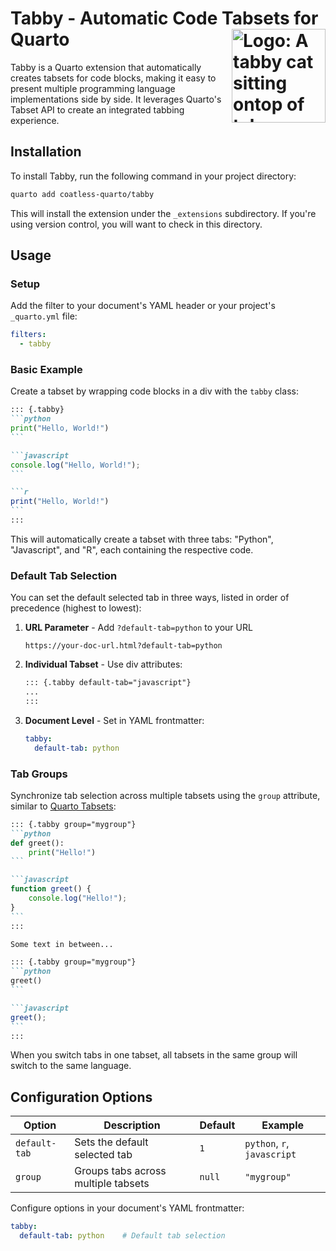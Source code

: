 # Tabby - Automatic Code Tabsets for Quarto <img src="https://github.com/user-attachments/assets/2b293570-727a-4ca2-85e6-0c308108772a" align ="right" alt="Logo: A tabby cat sitting ontop of tabs." width ="150"/>

Tabby is a Quarto extension that automatically creates tabsets for code blocks, making it easy to present multiple programming language implementations side by side. It leverages Quarto's Tabset API to create an integrated tabbing experience.

## Installation

To install Tabby, run the following command in your project directory:

```bash
quarto add coatless-quarto/tabby
```

This will install the extension under the `_extensions` subdirectory. If you're using version control, you will want to check in this directory.

## Usage

### Setup

Add the filter to your document's YAML header or your project's `_quarto.yml` file:

```yaml
filters:
  - tabby
```

### Basic Example

Create a tabset by wrapping code blocks in a div with the `tabby` class:

````markdown
::: {.tabby}
```python
print("Hello, World!")
```

```javascript
console.log("Hello, World!");
```

```r
print("Hello, World!")
```
:::
````

This will automatically create a tabset with three tabs: "Python", "Javascript", and "R", each containing the respective code.

### Default Tab Selection

You can set the default selected tab in three ways, listed in order of precedence (highest to lowest):

1. **URL Parameter** - Add `?default-tab=python` to your URL
   ```
   https://your-doc-url.html?default-tab=python
   ```

2. **Individual Tabset** - Use div attributes:
   ```markdown
   ::: {.tabby default-tab="javascript"}
   ...
   :::
   ```

3. **Document Level** - Set in YAML frontmatter:
   ```yaml
   tabby:
     default-tab: python
   ```

### Tab Groups

Synchronize tab selection across multiple tabsets using the `group` attribute, similar to [Quarto Tabsets](https://quarto.org/docs/output-formats/html-basics.html#tabset-groups):

````markdown
::: {.tabby group="mygroup"}
```python
def greet():
    print("Hello!")
```

```javascript
function greet() {
    console.log("Hello!");
}
```
:::

Some text in between...

::: {.tabby group="mygroup"}
```python
greet()
```

```javascript
greet();
```
:::
````

When you switch tabs in one tabset, all tabsets in the same group will switch to the same language.

## Configuration Options

| Option | Description | Default | Example |
|--------|-------------|---------|----------|
| `default-tab` | Sets the default selected tab | `1` | `python`, `r`, `javascript` |
| `group` | Groups tabs across multiple tabsets | `null` | `"mygroup"` |

Configure options in your document's YAML frontmatter:

```yaml
tabby:
  default-tab: python    # Default tab selection
```

